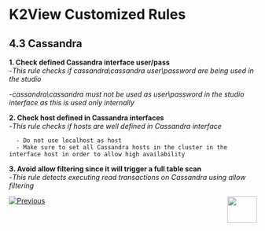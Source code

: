 # K2View Customized Rules

## 4.3	Cassandra

**1. Check defined Cassandra interface user/pass**  
   -*This rule checks if cassandra\cassandra user\password are being used in the studio*

   -*cassandra\cassandra must not be used as user\password in the studio interface as this is used only internally*

**2. Check host defined in Cassandra interfaces**  
   -*This rule checks if hosts are well defined in Cassandra interface*
   
      - Do not use localhost as host
      - Make sure to set all Cassandra hosts in the cluster in the interface host in order to allow high availability 

**3. Avoid allow filtering since it will trigger a full table scan**  
   -*This rule detects executing read transactions on Cassandra using allow filtering*



[![Previous](/articles/images/Previous.png)](/articles/COE/SonarQube/04_K2View_Customized_Rules/02_Java_Coding.md)[<img align="right" width="60" height="54" src="/articles/images/Next.png">](/articles/COE/SonarQube/04_K2View_Customized_Rules/04_IIDFinder.md)

